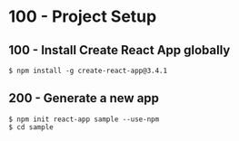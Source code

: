 # 100 - Project Setup

## 100 - Install Create React App globally

```
$ npm install -g create-react-app@3.4.1
```

## 200 - Generate a new app

```
$ npm init react-app sample --use-npm
$ cd sample
```
